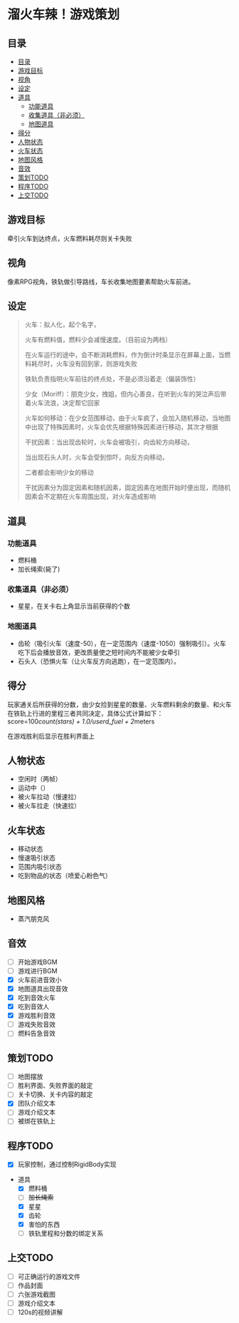 # **溜火车辣！游戏策划**

## 目录
- [目录](#目录)
- [游戏目标](#游戏目标)
- [视角](#视角)
- [设定](#设定)
- [道具](#道具)
  - [功能道具](#功能道具)
  - [收集道具（非必须）](#收集道具非必须)
  - [地图道具](#地图道具)
- [得分](#得分)
- [人物状态](#人物状态)
- [火车状态](#火车状态)
- [地图风格](#地图风格)
- [音效](#音效)
- [策划TODO](#策划todo)
- [程序TODO](#程序todo)
- [上交TODO](#上交todo)

## 游戏目标

牵引火车到达终点，火车燃料耗尽则关卡失败

## 视角

像素RPG视角，铁轨做引导路线，车长收集地图要素帮助火车前进。

## 设定

> 火车：拟人化，起个名字，
>
> 火车有燃料值，燃料少会减慢速度。（目前设为两档）
>
> 在火车运行的途中，会不断消耗燃料，作为倒计时条显示在屏幕上面，当燃料耗尽时，火车没有回到家，则游戏失败
>
> 铁轨负责指明火车前往的终点处，不是必须沿着走（偏装饰性）
>
> 少女（Moriff）：朋克少女，拽姐，但内心善良，在听到火车的哭泣声后带着火车流浪，决定帮它回家
>
> 火车如何移动：在少女范围移动，由于火车疯了，会加入随机移动，当地图中出现了特殊因素时，火车会优先根据特殊因素进行移动，其次才根据
>
> 干扰因素：当出现齿轮时，火车会被吸引，向齿轮方向移动，
>
> 当出现石头人时，火车会受到惊吓，向反方向移动，
>
> 二者都会影响少女的移动
>
> 干扰因素分为固定因素和随机因素，固定因素在地图开始时便出现，而随机因素会不定期在火车周围出现，对火车造成影响

## 道具

### 功能道具

- 燃料桶
- 加长绳索(毙了)

### 收集道具（非必须）

- 星星，在关卡右上角显示当前获得的个数

### 地图道具

- 齿轮（吸引火车（速度-50），在一定范围内（速度-1050）强制吸引）。火车吃下后会播放音效，更改质量使之短时间内不能被少女牵引
- 石头人（恐惧火车（让火车反方向逃跑），在一定范围内）。
## 得分
玩家通关后所获得的分数，由少女捡到星星的数量、火车燃料剩余的数量、和火车在铁轨上行进的里程三者共同决定，具体公式计算如下：
score=100*count(stars) + 1.0/userd_fuel + 2*meters
 
在游戏胜利后显示在胜利界面上

## 人物状态

- 空闲时（两帧）
- 运动中（）
- 被火车拉动（慢速拉）
- 被火车拉走（快速拉）

## 火车状态

- 移动状态
- 慢速吸引状态
- 范围内吸引状态
- 吃到物品的状态（喷爱心粉色气）

## 地图风格

- 蒸汽朋克风

## 音效

- [ ] 开始游戏BGM
- [ ] 游戏进行BGM
- [x] 火车前进音效小
- [x] 地图道具出现音效
- [x] 吃到音效火车
- [x] 吃到音效人
- [x] 游戏胜利音效
- [ ] 游戏失败音效
- [ ] 燃料告急音效

## 策划TODO
- [ ] 地图摆放
- [ ] 胜利界面、失败界面的敲定
- [ ] 关卡切换、关卡内容的敲定
- [x] 团队介绍文本
- [ ] 游戏介绍文本
- [ ] 被绑在铁轨上

## 程序TODO

- [x] 玩家控制，通过控制RigidBody实现
- 道具
  - [x] 燃料桶
  - [ ] ~~加长绳索~~
  - [x] 星星
  - [x] 齿轮
  - [x] 害怕的东西
  - [ ] 铁轨里程和分数的绑定关系
## 上交TODO

- [ ] 可正确运行的游戏文件
- [ ] 作品封面
- [ ] 六张游戏截图
- [ ] 游戏介绍文本
- [ ] 120s的视频讲解
